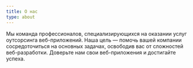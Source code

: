 ```yaml
---
title: О нас
type: about
---
```


Мы команда профессионалов, специализирующихся на оказании услуг оутсорсинга веб-приложений. Наша цель — помочь вашей компании сосредоточиться на основных задачах, освободив вас от сложностей веб-разработки. Доверьте нам свои веб-приложения и достигайте успеха.